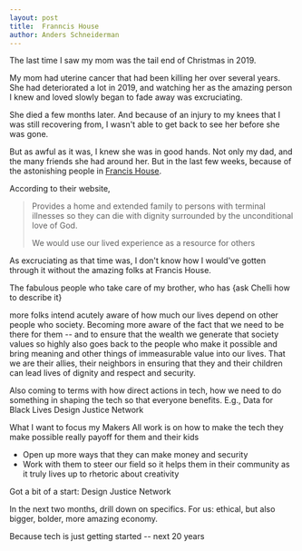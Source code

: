 ```yaml
---
layout: post
title:  Franncis House
author: Anders Schneiderman
---
```



The last time I saw my mom was the tail end of Christmas in 2019.

My mom had uterine cancer that had been killing her over several years. She had deteriorated a lot in 2019, and watching her as the amazing person I knew and loved slowly began to fade away was excruciating.

She died a few months later. And because of an injury to my knees that I was still recovering from, I wasn't able to get back to see her before she was gone.

But as awful as it was, I knew she was in good hands. Not only my dad, and the many friends she had around her. But in the last few weeks, because of the astonishing people in [Francis House](https://francishouseny.org).

According to their website,

> Provides a home and extended family to persons with terminal illnesses so they can die with dignity surrounded by the unconditional love of God.
> 
> We would use our lived experience as a resource for others

As excruciating as that time was, I don't know how I would've gotten through it without the amazing folks at Francis House.


The fabulous people who take care of my brother, who has {ask Chelli how to describe it}


more folks intend acutely aware of how much our lives depend on other people who society. Becoming more aware of the fact that we need to be there for them -- and to ensure that the wealth we generate that society values so highly also goes back to the people who make it possible and bring meaning and other things of immeasurable value into our lives. That we are their allies, their neighbors in ensuring that they and their children can lead lives of dignity and respect and security.

Also coming to terms with how direct actions in tech, how we need to do something in shaping the tech so that everyone benefits.
E.g., Data for Black Lives
Design Justice Network

What I want to focus my Makers All work is on how to make the tech they make possible really payoff for them and their kids
- Open up more ways that they can make money and security
- Work with them to steer our field so it helps them in their community as it truly lives up to rhetoric about creativity

Got a bit of a start: Design Justice Network

In the next two months, drill down on specifics.
For us: ethical, but also bigger, bolder, more amazing economy.

Because tech is just getting started -- next 20 years



